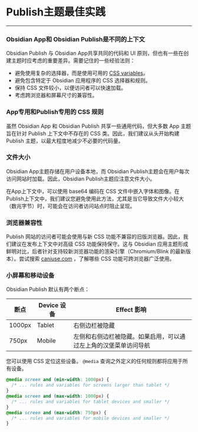 <!--
 * @Author: Raistlind johnd0712@gmail.com
 * @Date: 2024-01-18 10:18:00
 * @LastEditors: Raistlind
 * @LastEditTime: 2024-01-18 10:18:00
 * @Description:
-->

# Publish主题最佳实践

---

### Obsidian App和 Obsidian Publish是不同的上下文

Obsidian Publish 与 Obsidian App共享共同的代码和 UI 原则，但也有一些在创建主题时应考虑的重要差异。需要记住的一些经验法则：

- 避免使用复杂的选择器，而是使用可用的 [CSS variables](https://docs.obsidian.md/Reference/CSS+variables/CSS+variables)。
- 避免包含特定于 Obsidian 应用程序的 CSS 选择器和规则。
- 保持 CSS 文件较小，以便访问者可以快速加载。
- 考虑跨浏览器和屏幕尺寸的兼容性。

### App专用和Publish专用的 CSS 规则

虽然 Obsidian App 和 Obsidian Publish 共享一些通用代码，但大多数 App 主题旨在针对 Publish 上下文中不存在的 CSS 类。因此，我们建议从头开始构建 Publish 主题，以最大程度地减少不必要的代码量。

### 文件大小

Obsidian App主题存储在用户设备本地，而 Obsidian Publish主题会在用户每次访问网站时加载。因此，Obsidian Publish主题应注意文件大小。

在App上下文中，可以使用 base64 编码在 CSS 文件中嵌入字体和图像。在Publish上下文中，我们建议您避免使用此方法，尤其是当它导致文件大小较大（数兆字节）时，可能会在访问者访问站点时阻止呈现。

### 浏览器兼容性

Publish 网站的访问者可能会使用与新 CSS 功能不兼容的旧版浏览器。因此，我们建议在发布上下文中对高级 CSS 功能保持保守。这与 Obsidian 应用主题形成鲜明对比，后者针对支持较新浏览器功能的渲染引擎（Chromium/Blink 的最新版本）。尝试搜索 [caniuse.com](https://caniuse.com/) ，了解哪些 CSS 功能可跨浏览器广泛使用。

### 小屏幕和移动设备

Obsidian Publish 默认有两个断点：

| 断点   | Device 设备 | Effect 影响                                                      |
| ------ | ----------- | ---------------------------------------------------------------- |
| 1000px | Tablet      | 右侧边栏被隐藏                                                   |
| 750px  | Mobile      | 左侧和右侧边栏被隐藏。如果启用，可以通过左上角的汉堡菜单访问导航 |

您可以使用 CSS 定位这些设备。 `@media` 查询之外定义的任何规则都将应用于所有设备。

```css
@media screen and (min-width: 1000px) {
  /* ... rules and variables for screens larger than tablet */
}
@media screen and (max-width: 1000px) {
  /* ... rules and variables for tablet devices and smaller */
}
@media screen and (max-width: 750px) {
  /* ... rules and variables for mobile devices and smaller */
}
```
